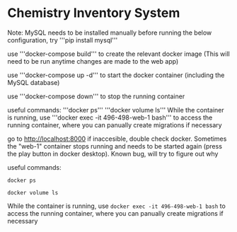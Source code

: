 # Chemistry Inventory System

Note: MySQL needs to be installed manually before running the below configuration, try '''pip install mysql'''

use '''docker-compose build''' to create the relevant docker image (This will need to be run anytime changes are made to the web app)

use '''docker-compose up -d''' to start the docker container (including the MySQL database)

use '''docker-compose down''' to stop the running container

useful commands:
'''docker ps'''
'''docker volume ls'''
While the container is running, use '''docker exec -it 496-498-web-1 bash''' to access the running container, where you can panually create migrations if necessary

go to <http://localhost:8000>
if inaccesible, double check docker. Sometimes the "web-1" container stops running and needs to be started again (press the play button in docker desktop). Known bug, will try to figure out why

useful commands:

```docker ps```

```docker volume ls```

While the container is running, use ```docker exec -it 496-498-web-1 bash``` to access the running container, where you can panually create migrations if necessary
